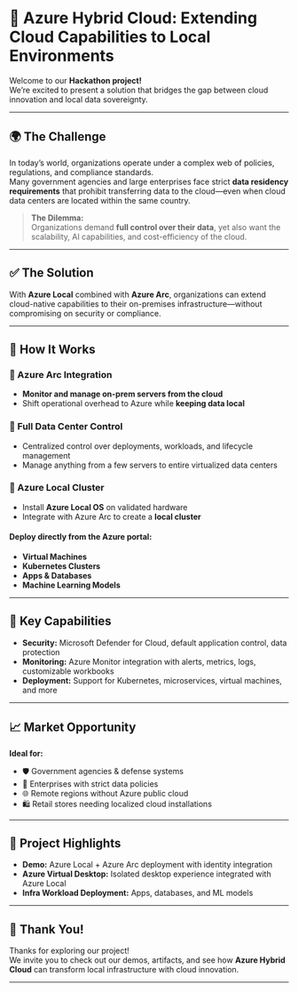 # 🚀 Azure Hybrid Cloud: Extending Cloud Capabilities to Local Environments

Welcome to our **Hackathon project!**  
We’re excited to present a solution that bridges the gap between cloud innovation and local data sovereignty.

---

## 🌍 The Challenge

In today’s world, organizations operate under a complex web of policies, regulations, and compliance standards.  
Many government agencies and large enterprises face strict **data residency requirements** that prohibit transferring data to the cloud—even when cloud data centers are located within the same country.

> **The Dilemma:**  
> Organizations demand **full control over their data**, yet also want the scalability, AI capabilities, and cost-efficiency of the cloud.

---

## ✅ The Solution


With **Azure Local** combined with **Azure Arc**, organizations can extend cloud-native capabilities to their on-premises infrastructure—without compromising on security or compliance.

---

## 🔧 How It Works

### 🔗 Azure Arc Integration

- **Monitor and manage on-prem servers from the cloud**
- Shift operational overhead to Azure while **keeping data local**

### 🏢 Full Data Center Control

- Centralized control over deployments, workloads, and lifecycle management
- Manage anything from a few servers to entire virtualized data centers

### 🧱 Azure Local Cluster

- Install **Azure Local OS** on validated hardware
- Integrate with Azure Arc to create a **local cluster**

#### Deploy directly from the Azure portal:

- **Virtual Machines**
- **Kubernetes Clusters**
- **Apps & Databases**
- **Machine Learning Models**

---

## 🔐 Key Capabilities

- **Security:** Microsoft Defender for Cloud, default application control, data protection
- **Monitoring:** Azure Monitor integration with alerts, metrics, logs, customizable workbooks
- **Deployment:** Support for Kubernetes, microservices, virtual machines, and more

---

## 📈 Market Opportunity

**Ideal for:**

- 🛡️ Government agencies & defense systems
- 🏢 Enterprises with strict data policies
- 🌐 Remote regions without Azure public cloud
- 🛍️ Retail stores needing localized cloud installations

---

## 🎯 Project Highlights

- **Demo:** Azure Local + Azure Arc deployment with identity integration
- **Azure Virtual Desktop:** Isolated desktop experience integrated with Azure Local
- **Infra Workload Deployment:** Apps, databases, and ML models

---

## 🙌 Thank You!

Thanks for exploring our project!  
We invite you to check out our demos, artifacts, and see how **Azure Hybrid Cloud** can transform local infrastructure with cloud innovation.

---
